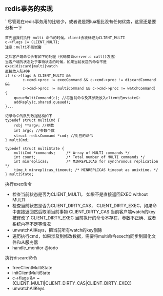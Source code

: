 ## redis事务的实现

` 尽管现在redis事务用的比较少，或者说是跟lua相比没有任何优势，这里还是要分析一下

    首先当我们执行 multi 命令的时候，client会被标记为CLIENT_MULTI
    c->flags |= CLIENT_MULTI;
    注意：multi不能嵌套

    之后客户端命令会有如下的处理（代码摘自server.c call()方法）
    当客户端的状态处于事物状态的时候，如果当前发送的命令不是exec|discard|multi|watch
    直接放入队列中
    if (c->flags & CLIENT_MULTI &&
            c->cmd->proc != execCommand && c->cmd->proc != discardCommand &&
            c->cmd->proc != multiCommand && c->cmd->proc != watchCommand)
    {
        queueMultiCommand(c); //将当前命令及其参数放入client的mstate中
        addReply(c,shared.queued);
    }...

    记录命令的队列数据结构如下
    typedef struct multiCmd {
        robj **argv; //参数
        int argc; //参数个数
        struct redisCommand *cmd; //对应的命令
    } multiCmd;

    typedef struct multiState {
        multiCmd *commands;     /* Array of MULTI commands */
        int count;              /* Total number of MULTI commands */
        int minreplicas;        /* MINREPLICAS for synchronous replication */
        time_t minreplicas_timeout; /* MINREPLICAS timeout as unixtime. */
    } multiState;     

执行exec命令

* 检查当前状态是否为CLIENT_MULTI， 如果不是直接返回EXEC without MULTI
* 检查当前状态是否为CLIENT_DIRTY_CAS， CLIENT_DIRTY_EXEC，如果命中直接返回然后取消当前事物
    CLIENT_DIRTY_CAS  当前客户端watch的key被修改了
    CLIENT_DIRTY_EXEC 当前执行的命令不存在、参数不正确、或者系统内存不足等情况
* unwatchAllKeys，把当前所有watch的key删除
* 遍历执行cmd，如果涉及到修改数据，需要将multi命令exec均同步到固化文件和从服务器
* handle_monitor @todo

执行discard命令

* freeClientMultiState
* initClientMultiState
* c->flags &= ~(CLIENT_MULTI|CLIENT_DIRTY_CAS|CLIENT_DIRTY_EXEC)
* unwatchAllKeys 
